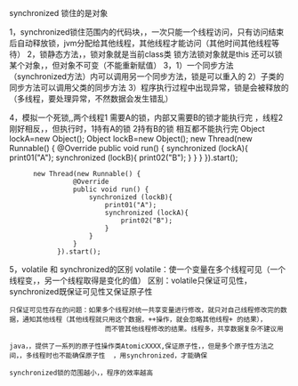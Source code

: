 synchronized  锁住的是对象


1，synchronized锁住范围内的代码块，，一次只能一个线程访问，只有访问结束后自动释放锁，jvm分配给其他线程，其他线程才能访问（其他时间其他线程等待）
2，锁静态方法，，锁对象就是当前class类  锁方法锁对象就是this   还可以锁某个对象，，但对象不可变（不能重新赋值）
3，1）一个同步方法（synchronized方法）内可以调用另一个同步方法，锁是可以重入的
   2）子类的同步方法可以调用父类的同步方法
   3）程序执行过程中出现异常，锁是会被释放的（多线程，要处理异常，不然数据会发生错乱）

4，模拟一个死锁,,两个线程1 需要A的锁，内部又需要B的锁才能执行完  ，线程2刚好相反，，但执行时，1持有A的锁  2持有B的锁  相互都不能执行完
        Object lockA=new Object();
        Object lockB=new Object();
        new Thread(new Runnable() {
            @Override
            public void run() {
                synchronized (lockA){
                    print01("A");
                    synchronized (lockB){
                        print02("B");
                    }
                }
            }
        }).start();

          new Thread(new Runnable() {
                    @Override
                    public void run() {
                        synchronized (lockB){
                            print01("A");
                            synchronized (lockA){
                                print02("B");
                            }
                        }
                    }
                }).start();

 5，volatile 和  synchronized的区别
    volatile：使一个变量在多个线程可见（一个线程变，，另一个线程取得是变化的值）
    区别：volatile只保证可见性，synchronized既保证可见性又保证原子性

    只保证可见性存在的问题：如果多个线程对统一共享变量进行修改，就只对自己线程修改完的数据，通知其他线程（其他线程就只用这个数据，++操作，就会忽略其他线程+ 的结果），
                            而不管其他线程修改的结果。线程多，共享数据复杂不建议用

    java，，提供了一系列的原子性操作类AtomicXXXX,保证原子性，，但是多个原子性方法之间，，多线程时也不能确保原子性  ，用synchronized，才能确保

    synchronized锁的范围越小，，程序的效率越高
